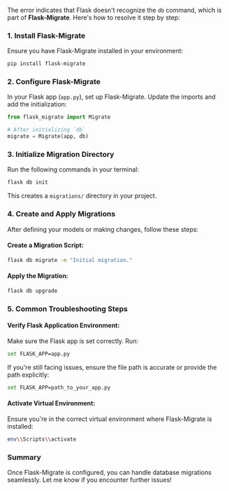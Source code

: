 The error indicates that Flask doesn't recognize the `db` command, which is part of **Flask-Migrate**. Here's how to resolve it step by step:

### 1. Install Flask-Migrate
Ensure you have Flask-Migrate installed in your environment:
```bash
pip install flask-migrate
```

### 2. Configure Flask-Migrate
In your Flask app (`app.py`), set up Flask-Migrate. Update the imports and add the initialization:
```python
from flask_migrate import Migrate

# After initializing `db`
migrate = Migrate(app, db)
```

### 3. Initialize Migration Directory
Run the following commands in your terminal:
```bash
flask db init
```

This creates a `migrations/` directory in your project.

### 4. Create and Apply Migrations
After defining your models or making changes, follow these steps:

#### Create a Migration Script:
```bash
flask db migrate -m "Initial migration."
```

#### Apply the Migration:
```bash
flask db upgrade
```

### 5. Common Troubleshooting Steps
#### Verify Flask Application Environment:
Make sure the Flask app is set correctly. Run:
```bash
set FLASK_APP=app.py
```

If you're still facing issues, ensure the file path is accurate or provide the path explicitly:
```bash
set FLASK_APP=path_to_your_app.py
```

#### Activate Virtual Environment:
Ensure you're in the correct virtual environment where Flask-Migrate is installed:
```bash
env\\Scripts\\activate
```

### Summary
Once Flask-Migrate is configured, you can handle database migrations seamlessly. Let me know if you encounter further issues!